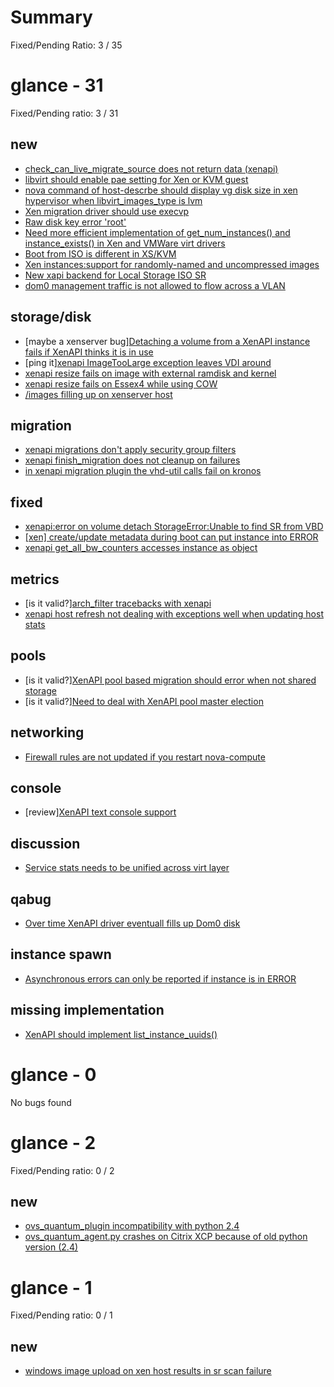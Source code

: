 # Summary

Fixed/Pending Ratio: 3 / 35

# glance  -  31

Fixed/Pending ratio: 3 / 31

## new

 * [check_can_live_migrate_source does not return data (xenapi)](https://bugs.launchpad.net/nova/+bug/1118491)
 * [libvirt should enable pae setting for Xen or KVM guest](https://bugs.launchpad.net/nova/+bug/1100697)
 * [nova command of host-descrbe should display vg disk size in xen hypervisor when libvirt_images_type is lvm](https://bugs.launchpad.net/nova/+bug/1098116)
 * [Xen migration driver should use execvp](https://bugs.launchpad.net/nova/+bug/1074087)
 * [Raw disk key error 'root'](https://bugs.launchpad.net/nova/+bug/1052085)
 * [Need more efficient implementation of get_num_instances() and instance_exists() in Xen and VMWare virt drivers](https://bugs.launchpad.net/nova/+bug/934279)
 * [Boot from ISO is different in XS/KVM](https://bugs.launchpad.net/nova/+bug/914484)
 * [Xen instances:support for randomly-named and uncompressed images](https://bugs.launchpad.net/nova/+bug/912684)
 * [New xapi backend for Local Storage ISO SR](https://bugs.launchpad.net/nova/+bug/903445)
 * [dom0 management traffic is not allowed to flow across a VLAN](https://bugs.launchpad.net/nova/+bug/902663)

## storage/disk

 * [maybe a xenserver bug][Detaching a volume from a XenAPI instance fails if XenAPI thinks it is in use](https://bugs.launchpad.net/nova/+bug/1030108)
 * [ping it][xenapi ImageTooLarge exception leaves VDI around](https://bugs.launchpad.net/nova/+bug/1015423)
 * [xenapi resize fails on image with external ramdisk and kernel](https://bugs.launchpad.net/nova/+bug/962144)
 * [xenapi resize fails on Essex4 while using COW](https://bugs.launchpad.net/nova/+bug/952816)
 * [/images filling up on xenserver host](https://bugs.launchpad.net/nova/+bug/929062)

## migration

 * [xenapi migrations don't apply security group filters](https://bugs.launchpad.net/nova/+bug/1073306)
 * [xenapi finish_migration does not cleanup on failures](https://bugs.launchpad.net/nova/+bug/1073303)
 * [in xenapi migration plugin the vhd-util calls fail on kronos](https://bugs.launchpad.net/nova/+bug/962097)

## fixed

 * [xenapi:error on volume detach StorageError:Unable to find SR from VBD](https://bugs.launchpad.net/nova/+bug/1101229)
 * [[xen] create/update metadata during boot can put instance into ERROR](https://bugs.launchpad.net/nova/+bug/1100866)
 * [xenapi get_all_bw_counters accesses instance as object](https://bugs.launchpad.net/nova/+bug/1098382)

## metrics

 * [is it valid?][arch_filter tracebacks with xenapi](https://bugs.launchpad.net/nova/+bug/1015190)
 * [xenapi host refresh not dealing with exceptions well when updating host stats](https://bugs.launchpad.net/nova/+bug/954913)

## pools

 * [is it valid?][XenAPI pool based migration should error when not shared storage](https://bugs.launchpad.net/nova/+bug/1026552)
 * [is it valid?][Need to deal with XenAPI pool master election](https://bugs.launchpad.net/nova/+bug/1026153)

## networking

 * [Firewall rules are not updated if you restart nova-compute](https://bugs.launchpad.net/nova/+bug/1043886)

## console

 * [review][XenAPI text console support](https://bugs.launchpad.net/nova/+bug/1004175)

## discussion

 * [Service stats needs to be unified across virt layer](https://bugs.launchpad.net/nova/+bug/816406)

## qabug

 * [Over time XenAPI driver eventuall fills up Dom0 disk](https://bugs.launchpad.net/nova/+bug/1037516)

## instance spawn

 * [Asynchronous errors can only be reported if instance is in ERROR](https://bugs.launchpad.net/nova/+bug/1061062)

## missing implementation

 * [XenAPI should implement list_instance_uuids()](https://bugs.launchpad.net/nova/+bug/1097980)

# glance  -  0

No bugs found

# glance  -  2

Fixed/Pending ratio: 0 / 2

## new

 * [ovs_quantum_plugin incompatibility with python 2.4](https://bugs.launchpad.net/quantum/+bug/994831)
 * [ovs_quantum_agent.py crashes on Citrix XCP because of old python version (2.4)](https://bugs.launchpad.net/quantum/+bug/994774)

# glance  -  1

Fixed/Pending ratio: 0 / 1

## new

 * [windows image upload on xen host results in sr scan failure](https://bugs.launchpad.net/glance/+bug/1055399)

